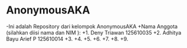   # AnonymousAKA
-Ini adalah Repository dari kelompok AnonymousAKA 
+Nama Anggota (silahkan diisi nama dan NIM ):
+1. Deny Triawan 125610035
+2. Adhitya Bayu Arief P 125610014
+3.
+4.
+5.
+6.
+7.
+8.
+9.
